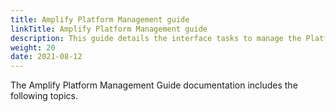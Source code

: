 ```yaml
---
title: Amplify Platform Management guide
linkTitle: Amplify Platform Management guide
description: This guide details the interface tasks to manage the Platform.
weight: 20
date: 2021-08-12
---
```


The Amplify Platform Management Guide documentation includes the following topics.
